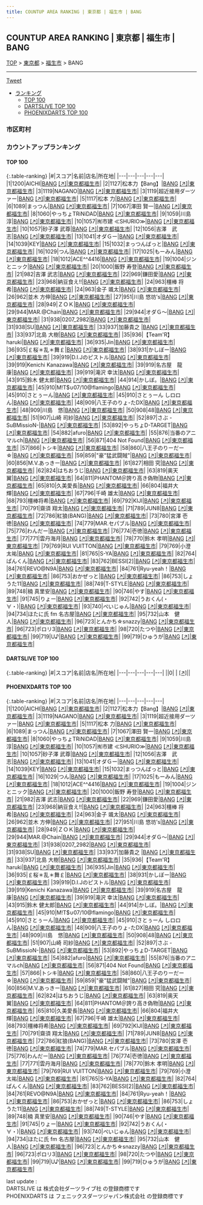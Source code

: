 ```yaml
---
title: COUNTUP AREA RANKING | 東京都 | 福生市 | BANG
---
```

## COUNTUP AREA RANKING | 東京都 | 福生市 | BANG

[TOP](/darts/rank/) > [東京都](/darts/rank/東京都/) > [福生市](/darts/rank/東京都/福生市/) > BANG

___

<a href="https://twitter.com/share?ref_src=twsrc%5Etfw" data-text="COUNTUP AREA RANKING | 東京都福生市BANG" class="twitter-share-button" data-hashtags="DARTSLIVE,PHOENIXDARTS,darts,ダーツ" data-show-count="false">Tweet</a>

* [ランキング](#カウントアップランキング)
    * [TOP 100](#top-100)
    * [DARTSLIVE TOP 100](#dartslive-top-100)
    * [PHOENIXDARTS TOP 100](#phoenixdarts-top-100)

### 市区町村

<ul>

</ul>

### カウントアップランキング

#### TOP 100



{:.table-ranking}
|#|スコア|名前|店名|所在地|
|---|---|---|---|---|
|1|1200|<span class="rank-name-pd">AICHI</span>|<a href="/darts/rank/shops/9714.html">BANG</a> <a href="https://vs.phoenixdarts.com/jp/shop/shopDetailInfo/s_9714?s_seq=9714">[↗]</a>|<a href="/darts/rank/東京都/福生市">東京都福生市</a>|
|2|1127|<span class="rank-name-pd">松本力【Bang】</span>|<a href="/darts/rank/shops/9714.html">BANG</a> <a href="https://vs.phoenixdarts.com/jp/shop/shopDetailInfo/s_9714?s_seq=9714">[↗]</a>|<a href="/darts/rank/東京都/福生市">東京都福生市</a>|
|3|1119|<span class="rank-name-pd">NAGANO</span>|<a href="/darts/rank/shops/9714.html">BANG</a> <a href="https://vs.phoenixdarts.com/jp/shop/shopDetailInfo/s_9714?s_seq=9714">[↗]</a>|<a href="/darts/rank/東京都/福生市">東京都福生市</a>|
|3|1119|<span class="rank-name-pd">超近接用ダーツァー</span>|<a href="/darts/rank/shops/9714.html">BANG</a> <a href="https://vs.phoenixdarts.com/jp/shop/shopDetailInfo/s_9714?s_seq=9714">[↗]</a>|<a href="/darts/rank/東京都/福生市">東京都福生市</a>|
|5|1117|<span class="rank-name-pd"><span class="pro-icon-pd"></span>松本 力</span>|<a href="/darts/rank/shops/9714.html">BANG</a> <a href="https://vs.phoenixdarts.com/jp/shop/shopDetailInfo/s_9714?s_seq=9714">[↗]</a>|<a href="/darts/rank/東京都/福生市">東京都福生市</a>|
|6|1089|<span class="rank-name-pd">まっつん</span>|<a href="/darts/rank/shops/9714.html">BANG</a> <a href="https://vs.phoenixdarts.com/jp/shop/shopDetailInfo/s_9714?s_seq=9714">[↗]</a>|<a href="/darts/rank/東京都/福生市">東京都福生市</a>|
|7|1067|<span class="rank-name-pd"><span class="pro-icon-pd"></span>澤田 賢一</span>|<a href="/darts/rank/shops/9714.html">BANG</a> <a href="https://vs.phoenixdarts.com/jp/shop/shopDetailInfo/s_9714?s_seq=9714">[↗]</a>|<a href="/darts/rank/東京都/福生市">東京都福生市</a>|
|8|1060|<span class="rank-name-pd">やっちょTRiNiDAD</span>|<a href="/darts/rank/shops/9714.html">BANG</a> <a href="https://vs.phoenixdarts.com/jp/shop/shopDetailInfo/s_9714?s_seq=9714">[↗]</a>|<a href="/darts/rank/東京都/福生市">東京都福生市</a>|
|9|1059|<span class="rank-name-pd"><span class="pro-icon-pd"></span>川島 淳</span>|<a href="/darts/rank/shops/9714.html">BANG</a> <a href="https://vs.phoenixdarts.com/jp/shop/shopDetailInfo/s_9714?s_seq=9714">[↗]</a>|<a href="/darts/rank/東京都/福生市">東京都福生市</a>|
|10|1057|<span class="rank-name-pd">㈲市建  ≪SHURIO≫</span>|<a href="/darts/rank/shops/9714.html">BANG</a> <a href="https://vs.phoenixdarts.com/jp/shop/shopDetailInfo/s_9714?s_seq=9714">[↗]</a>|<a href="/darts/rank/東京都/福生市">東京都福生市</a>|
|10|1057|<span class="rank-name-pd"><span class="pro-icon-pd"></span>砂子澤 武尊</span>|<a href="/darts/rank/shops/9714.html">BANG</a> <a href="https://vs.phoenixdarts.com/jp/shop/shopDetailInfo/s_9714?s_seq=9714">[↗]</a>|<a href="/darts/rank/東京都/福生市">東京都福生市</a>|
|12|1056|<span class="rank-name-pd">吉澤　武志</span>|<a href="/darts/rank/shops/9714.html">BANG</a> <a href="https://vs.phoenixdarts.com/jp/shop/shopDetailInfo/s_9714?s_seq=9714">[↗]</a>|<a href="/darts/rank/東京都/福生市">東京都福生市</a>|
|13|1041|<span class="rank-name-pd">オダＧー</span>|<a href="/darts/rank/shops/9714.html">BANG</a> <a href="https://vs.phoenixdarts.com/jp/shop/shopDetailInfo/s_9714?s_seq=9714">[↗]</a>|<a href="/darts/rank/東京都/福生市">東京都福生市</a>|
|14|1039|<span class="rank-name-pd">KEY</span>|<a href="/darts/rank/shops/9714.html">BANG</a> <a href="https://vs.phoenixdarts.com/jp/shop/shopDetailInfo/s_9714?s_seq=9714">[↗]</a>|<a href="/darts/rank/東京都/福生市">東京都福生市</a>|
|15|1032|<span class="rank-name-pd">まっつんばっと</span>|<a href="/darts/rank/shops/9714.html">BANG</a> <a href="https://vs.phoenixdarts.com/jp/shop/shopDetailInfo/s_9714?s_seq=9714">[↗]</a>|<a href="/darts/rank/東京都/福生市">東京都福生市</a>|
|16|1029|<span class="rank-name-pd">つん</span>|<a href="/darts/rank/shops/9714.html">BANG</a> <a href="https://vs.phoenixdarts.com/jp/shop/shopDetailInfo/s_9714?s_seq=9714">[↗]</a>|<a href="/darts/rank/東京都/福生市">東京都福生市</a>|
|17|1025|<span class="rank-name-pd">もーみん</span>|<a href="/darts/rank/shops/9714.html">BANG</a> <a href="https://vs.phoenixdarts.com/jp/shop/shopDetailInfo/s_9714?s_seq=9714">[↗]</a>|<a href="/darts/rank/東京都/福生市">東京都福生市</a>|
|18|1012|<span class="rank-name-pd">ACE^^4416</span>|<a href="/darts/rank/shops/9714.html">BANG</a> <a href="https://vs.phoenixdarts.com/jp/shop/shopDetailInfo/s_9714?s_seq=9714">[↗]</a>|<a href="/darts/rank/東京都/福生市">東京都福生市</a>|
|19|1004|<span class="rank-name-pd">ジンとニック</span>|<a href="/darts/rank/shops/9714.html">BANG</a> <a href="https://vs.phoenixdarts.com/jp/shop/shopDetailInfo/s_9714?s_seq=9714">[↗]</a>|<a href="/darts/rank/東京都/福生市">東京都福生市</a>|
|20|1000|<span class="rank-name-pd"><span class="pro-icon-pd"></span>飯野 寿登</span>|<a href="/darts/rank/shops/9714.html">BANG</a> <a href="https://vs.phoenixdarts.com/jp/shop/shopDetailInfo/s_9714?s_seq=9714">[↗]</a>|<a href="/darts/rank/東京都/福生市">東京都福生市</a>|
|21|982|<span class="rank-name-pd"><span class="pro-icon-pd"></span>吉澤 武志</span>|<a href="/darts/rank/shops/9714.html">BANG</a> <a href="https://vs.phoenixdarts.com/jp/shop/shopDetailInfo/s_9714?s_seq=9714">[↗]</a>|<a href="/darts/rank/東京都/福生市">東京都福生市</a>|
|22|969|<span class="rank-name-pd">鎌田愛</span>|<a href="/darts/rank/shops/9714.html">BANG</a> <a href="https://vs.phoenixdarts.com/jp/shop/shopDetailInfo/s_9714?s_seq=9714">[↗]</a>|<a href="/darts/rank/東京都/福生市">東京都福生市</a>|
|23|968|<span class="rank-name-pd">納豆食え!!</span>|<a href="/darts/rank/shops/9714.html">BANG</a> <a href="https://vs.phoenixdarts.com/jp/shop/shopDetailInfo/s_9714?s_seq=9714">[↗]</a>|<a href="/darts/rank/東京都/福生市">東京都福生市</a>|
|24|963|<span class="rank-name-pd">橿棒 将希</span>|<a href="/darts/rank/shops/9714.html">BANG</a> <a href="https://vs.phoenixdarts.com/jp/shop/shopDetailInfo/s_9714?s_seq=9714">[↗]</a>|<a href="/darts/rank/東京都/福生市">東京都福生市</a>|
|24|963|<span class="rank-name-pd"><span class="pro-icon-pd"></span>金子 颯太</span>|<a href="/darts/rank/shops/9714.html">BANG</a> <a href="https://vs.phoenixdarts.com/jp/shop/shopDetailInfo/s_9714?s_seq=9714">[↗]</a>|<a href="/darts/rank/東京都/福生市">東京都福生市</a>|
|26|962|<span class="rank-name-pd"><span class="pro-icon-pd"></span>並木 方伸</span>|<a href="/darts/rank/shops/9714.html">BANG</a> <a href="https://vs.phoenixdarts.com/jp/shop/shopDetailInfo/s_9714?s_seq=9714">[↗]</a>|<a href="/darts/rank/東京都/福生市">東京都福生市</a>|
|27|951|<span class="rank-name-pd">川島 悠坊’s</span>|<a href="/darts/rank/shops/9714.html">BANG</a> <a href="https://vs.phoenixdarts.com/jp/shop/shopDetailInfo/s_9714?s_seq=9714">[↗]</a>|<a href="/darts/rank/東京都/福生市">東京都福生市</a>|
|28|949|<span class="rank-name-pd">ＺＯＫ</span>|<a href="/darts/rank/shops/9714.html">BANG</a> <a href="https://vs.phoenixdarts.com/jp/shop/shopDetailInfo/s_9714?s_seq=9714">[↗]</a>|<a href="/darts/rank/東京都/福生市">東京都福生市</a>|
|29|944|<span class="rank-name-pd">MAR.@Chain</span>|<a href="/darts/rank/shops/9714.html">BANG</a> <a href="https://vs.phoenixdarts.com/jp/shop/shopDetailInfo/s_9714?s_seq=9714">[↗]</a>|<a href="/darts/rank/東京都/福生市">東京都福生市</a>|
|29|944|<span class="rank-name-pd">オダＧ〜</span>|<a href="/darts/rank/shops/9714.html">BANG</a> <a href="https://vs.phoenixdarts.com/jp/shop/shopDetailInfo/s_9714?s_seq=9714">[↗]</a>|<a href="/darts/rank/東京都/福生市">東京都福生市</a>|
|31|938|<span class="rank-name-pd">0207_2982</span>|<a href="/darts/rank/shops/9714.html">BANG</a> <a href="https://vs.phoenixdarts.com/jp/shop/shopDetailInfo/s_9714?s_seq=9714">[↗]</a>|<a href="/darts/rank/東京都/福生市">東京都福生市</a>|
|31|938|<span class="rank-name-pd">SU</span>|<a href="/darts/rank/shops/9714.html">BANG</a> <a href="https://vs.phoenixdarts.com/jp/shop/shopDetailInfo/s_9714?s_seq=9714">[↗]</a>|<a href="/darts/rank/東京都/福生市">東京都福生市</a>|
|33|937|<span class="rank-name-pd">加藤貴之 </span>|<a href="/darts/rank/shops/9714.html">BANG</a> <a href="https://vs.phoenixdarts.com/jp/shop/shopDetailInfo/s_9714?s_seq=9714">[↗]</a>|<a href="/darts/rank/東京都/福生市">東京都福生市</a>|
|33|937|<span class="rank-name-pd"><span class="pro-icon-pd"></span>北島 大樹</span>|<a href="/darts/rank/shops/9714.html">BANG</a> <a href="https://vs.phoenixdarts.com/jp/shop/shopDetailInfo/s_9714?s_seq=9714">[↗]</a>|<a href="/darts/rank/東京都/福生市">東京都福生市</a>|
|35|936|<span class="rank-name-pd">【Team&#x27;R】haruki</span>|<a href="/darts/rank/shops/9714.html">BANG</a> <a href="https://vs.phoenixdarts.com/jp/shop/shopDetailInfo/s_9714?s_seq=9714">[↗]</a>|<a href="/darts/rank/東京都/福生市">東京都福生市</a>|
|36|935|<span class="rank-name-pd">Jin</span>|<a href="/darts/rank/shops/9714.html">BANG</a> <a href="https://vs.phoenixdarts.com/jp/shop/shopDetailInfo/s_9714?s_seq=9714">[↗]</a>|<a href="/darts/rank/東京都/福生市">東京都福生市</a>|
|36|935|<span class="rank-name-pd">￡桜＊乱＊舞￡</span>|<a href="/darts/rank/shops/9714.html">BANG</a> <a href="https://vs.phoenixdarts.com/jp/shop/shopDetailInfo/s_9714?s_seq=9714">[↗]</a>|<a href="/darts/rank/東京都/福生市">東京都福生市</a>|
|38|931|<span class="rank-name-pd">かしぼー</span>|<a href="/darts/rank/shops/9714.html">BANG</a> <a href="https://vs.phoenixdarts.com/jp/shop/shopDetailInfo/s_9714?s_seq=9714">[↗]</a>|<a href="/darts/rank/東京都/福生市">東京都福生市</a>|
|39|919|<span class="rank-name-pd">D.I.Jのピストル</span>|<a href="/darts/rank/shops/9714.html">BANG</a> <a href="https://vs.phoenixdarts.com/jp/shop/shopDetailInfo/s_9714?s_seq=9714">[↗]</a>|<a href="/darts/rank/東京都/福生市">東京都福生市</a>|
|39|919|<span class="rank-name-pd">Kenichi Kanazawa</span>|<a href="/darts/rank/shops/9714.html">BANG</a> <a href="https://vs.phoenixdarts.com/jp/shop/shopDetailInfo/s_9714?s_seq=9714">[↗]</a>|<a href="/darts/rank/東京都/福生市">東京都福生市</a>|
|39|919|<span class="rank-name-pd">名古屋　龍康</span>|<a href="/darts/rank/shops/9714.html">BANG</a> <a href="https://vs.phoenixdarts.com/jp/shop/shopDetailInfo/s_9714?s_seq=9714">[↗]</a>|<a href="/darts/rank/東京都/福生市">東京都福生市</a>|
|39|919|<span class="rank-name-pd"><span class="pro-icon-pd"></span>滝沢 幸汰</span>|<a href="/darts/rank/shops/9714.html">BANG</a> <a href="https://vs.phoenixdarts.com/jp/shop/shopDetailInfo/s_9714?s_seq=9714">[↗]</a>|<a href="/darts/rank/東京都/福生市">東京都福生市</a>|
|43|915|<span class="rank-name-pd"><span class="pro-icon-pd"></span>鈴木 健太郎</span>|<a href="/darts/rank/shops/9714.html">BANG</a> <a href="https://vs.phoenixdarts.com/jp/shop/shopDetailInfo/s_9714?s_seq=9714">[↗]</a>|<a href="/darts/rank/東京都/福生市">東京都福生市</a>|
|44|914|<span class="rank-name-pd">かしぼ。</span>|<a href="/darts/rank/shops/9714.html">BANG</a> <a href="https://vs.phoenixdarts.com/jp/shop/shopDetailInfo/s_9714?s_seq=9714">[↗]</a>|<a href="/darts/rank/東京都/福生市">東京都福生市</a>|
|45|910|<span class="rank-name-pd">Μ!Τ$∪07/10@flamingo</span>|<a href="/darts/rank/shops/9714.html">BANG</a> <a href="https://vs.phoenixdarts.com/jp/shop/shopDetailInfo/s_9714?s_seq=9714">[↗]</a>|<a href="/darts/rank/東京都/福生市">東京都福生市</a>|
|45|910|<span class="rank-name-pd">さとぅーん</span>|<a href="/darts/rank/shops/9714.html">BANG</a> <a href="https://vs.phoenixdarts.com/jp/shop/shopDetailInfo/s_9714?s_seq=9714">[↗]</a>|<a href="/darts/rank/東京都/福生市">東京都福生市</a>|
|45|910|<span class="rank-name-pd">さとぅーん しロロん</span>|<a href="/darts/rank/shops/9714.html">BANG</a> <a href="https://vs.phoenixdarts.com/jp/shop/shopDetailInfo/s_9714?s_seq=9714">[↗]</a>|<a href="/darts/rank/東京都/福生市">東京都福生市</a>|
|48|909|<span class="rank-name-pd">八王子のりょ-たDX</span>|<a href="/darts/rank/shops/9714.html">BANG</a> <a href="https://vs.phoenixdarts.com/jp/shop/shopDetailInfo/s_9714?s_seq=9714">[↗]</a>|<a href="/darts/rank/東京都/福生市">東京都福生市</a>|
|48|909|<span class="rank-name-pd">川島　悠</span>|<a href="/darts/rank/shops/9714.html">BANG</a> <a href="https://vs.phoenixdarts.com/jp/shop/shopDetailInfo/s_9714?s_seq=9714">[↗]</a>|<a href="/darts/rank/東京都/福生市">東京都福生市</a>|
|50|908|<span class="rank-name-pd">48</span>|<a href="/darts/rank/shops/9714.html">BANG</a> <a href="https://vs.phoenixdarts.com/jp/shop/shopDetailInfo/s_9714?s_seq=9714">[↗]</a>|<a href="/darts/rank/東京都/福生市">東京都福生市</a>|
|51|907|<span class="rank-name-pd"><span class="pro-icon-pd"></span>山崎 司紗</span>|<a href="/darts/rank/shops/9714.html">BANG</a> <a href="https://vs.phoenixdarts.com/jp/shop/shopDetailInfo/s_9714?s_seq=9714">[↗]</a>|<a href="/darts/rank/東京都/福生市">東京都福生市</a>|
|52|897|<span class="rank-name-pd">さぶ -SuBMissioN-</span>|<a href="/darts/rank/shops/9714.html">BANG</a> <a href="https://vs.phoenixdarts.com/jp/shop/shopDetailInfo/s_9714?s_seq=9714">[↗]</a>|<a href="/darts/rank/東京都/福生市">東京都福生市</a>|
|53|892|<span class="rank-name-pd">やっちょD-TARGET</span>|<a href="/darts/rank/shops/9714.html">BANG</a> <a href="https://vs.phoenixdarts.com/jp/shop/shopDetailInfo/s_9714?s_seq=9714">[↗]</a>|<a href="/darts/rank/東京都/福生市">東京都福生市</a>|
|54|882|<span class="rank-name-pd">afuro</span>|<a href="/darts/rank/shops/9714.html">BANG</a> <a href="https://vs.phoenixdarts.com/jp/shop/shopDetailInfo/s_9714?s_seq=9714">[↗]</a>|<a href="/darts/rank/東京都/福生市">東京都福生市</a>|
|55|876|<span class="rank-name-pd">当番のアニマルch</span>|<a href="/darts/rank/shops/9714.html">BANG</a> <a href="https://vs.phoenixdarts.com/jp/shop/shopDetailInfo/s_9714?s_seq=9714">[↗]</a>|<a href="/darts/rank/東京都/福生市">東京都福生市</a>|
|56|871|<span class="rank-name-pd">404 Not  Found</span>|<a href="/darts/rank/shops/9714.html">BANG</a> <a href="https://vs.phoenixdarts.com/jp/shop/shopDetailInfo/s_9714?s_seq=9714">[↗]</a>|<a href="/darts/rank/東京都/福生市">東京都福生市</a>|
|57|866|<span class="rank-name-pd">トシキ</span>|<a href="/darts/rank/shops/9714.html">BANG</a> <a href="https://vs.phoenixdarts.com/jp/shop/shopDetailInfo/s_9714?s_seq=9714">[↗]</a>|<a href="/darts/rank/東京都/福生市">東京都福生市</a>|
|58|860|<span class="rank-name-pd">八王子のりーだー☆</span>|<a href="/darts/rank/shops/9714.html">BANG</a> <a href="https://vs.phoenixdarts.com/jp/shop/shopDetailInfo/s_9714?s_seq=9714">[↗]</a>|<a href="/darts/rank/東京都/福生市">東京都福生市</a>|
|59|859|<span class="rank-name-pd">&quot;豪&quot;猛武闘賊&quot;</span>|<a href="/darts/rank/shops/9714.html">BANG</a> <a href="https://vs.phoenixdarts.com/jp/shop/shopDetailInfo/s_9714?s_seq=9714">[↗]</a>|<a href="/darts/rank/東京都/福生市">東京都福生市</a>|
|60|856|<span class="rank-name-pd">M.V.あっきー</span>|<a href="/darts/rank/shops/9714.html">BANG</a> <a href="https://vs.phoenixdarts.com/jp/shop/shopDetailInfo/s_9714?s_seq=9714">[↗]</a>|<a href="/darts/rank/東京都/福生市">東京都福生市</a>|
|61|827|<span class="rank-name-pd"><span class="pro-icon-pd"></span>相田 究</span>|<a href="/darts/rank/shops/9714.html">BANG</a> <a href="https://vs.phoenixdarts.com/jp/shop/shopDetailInfo/s_9714?s_seq=9714">[↗]</a>|<a href="/darts/rank/東京都/福生市">東京都福生市</a>|
|62|824|<span class="rank-name-pd">はちおうじ</span>|<a href="/darts/rank/shops/9714.html">BANG</a> <a href="https://vs.phoenixdarts.com/jp/shop/shopDetailInfo/s_9714?s_seq=9714">[↗]</a>|<a href="/darts/rank/東京都/福生市">東京都福生市</a>|
|63|819|<span class="rank-name-pd"><span class="pro-icon-pd"></span>奥天 翼</span>|<a href="/darts/rank/shops/9714.html">BANG</a> <a href="https://vs.phoenixdarts.com/jp/shop/shopDetailInfo/s_9714?s_seq=9714">[↗]</a>|<a href="/darts/rank/東京都/福生市">東京都福生市</a>|
|64|811|<span class="rank-name-pd">PHANTOM＠誇り高き偽物</span>|<a href="/darts/rank/shops/9714.html">BANG</a> <a href="https://vs.phoenixdarts.com/jp/shop/shopDetailInfo/s_9714?s_seq=9714">[↗]</a>|<a href="/darts/rank/東京都/福生市">東京都福生市</a>|
|65|810|<span class="rank-name-pd">久美愛長</span>|<a href="/darts/rank/shops/9714.html">BANG</a> <a href="https://vs.phoenixdarts.com/jp/shop/shopDetailInfo/s_9714?s_seq=9714">[↗]</a>|<a href="/darts/rank/東京都/福生市">東京都福生市</a>|
|66|804|<span class="rank-name-pd">福井大輝</span>|<a href="/darts/rank/shops/9714.html">BANG</a> <a href="https://vs.phoenixdarts.com/jp/shop/shopDetailInfo/s_9714?s_seq=9714">[↗]</a>|<a href="/darts/rank/東京都/福生市">東京都福生市</a>|
|67|796|<span class="rank-name-pd"><span class="pro-icon-pd"></span>千崎 雄太</span>|<a href="/darts/rank/shops/9714.html">BANG</a> <a href="https://vs.phoenixdarts.com/jp/shop/shopDetailInfo/s_9714?s_seq=9714">[↗]</a>|<a href="/darts/rank/東京都/福生市">東京都福生市</a>|
|68|793|<span class="rank-name-pd">橿棒将希</span>|<a href="/darts/rank/shops/9714.html">BANG</a> <a href="https://vs.phoenixdarts.com/jp/shop/shopDetailInfo/s_9714?s_seq=9714">[↗]</a>|<a href="/darts/rank/東京都/福生市">東京都福生市</a>|
|69|792|<span class="rank-name-pd">KIJI</span>|<a href="/darts/rank/shops/9714.html">BANG</a> <a href="https://vs.phoenixdarts.com/jp/shop/shopDetailInfo/s_9714?s_seq=9714">[↗]</a>|<a href="/darts/rank/東京都/福生市">東京都福生市</a>|
|70|791|<span class="rank-name-pd"><span class="pro-icon-pd"></span>齋須 翔太</span>|<a href="/darts/rank/shops/9714.html">BANG</a> <a href="https://vs.phoenixdarts.com/jp/shop/shopDetailInfo/s_9714?s_seq=9714">[↗]</a>|<a href="/darts/rank/東京都/福生市">東京都福生市</a>|
|71|789|<span class="rank-name-pd">JUN8</span>|<a href="/darts/rank/shops/9714.html">BANG</a> <a href="https://vs.phoenixdarts.com/jp/shop/shopDetailInfo/s_9714?s_seq=9714">[↗]</a>|<a href="/darts/rank/東京都/福生市">東京都福生市</a>|
|72|786|<span class="rank-name-pd">紅狼(BANG)</span>|<a href="/darts/rank/shops/9714.html">BANG</a> <a href="https://vs.phoenixdarts.com/jp/shop/shopDetailInfo/s_9714?s_seq=9714">[↗]</a>|<a href="/darts/rank/東京都/福生市">東京都福生市</a>|
|73|780|<span class="rank-name-pd"><span class="pro-icon-pd"></span>宮澤 壱徳</span>|<a href="/darts/rank/shops/9714.html">BANG</a> <a href="https://vs.phoenixdarts.com/jp/shop/shopDetailInfo/s_9714?s_seq=9714">[↗]</a>|<a href="/darts/rank/東京都/福生市">東京都福生市</a>|
|74|779|<span class="rank-name-pd">MAR.セパブル</span>|<a href="/darts/rank/shops/9714.html">BANG</a> <a href="https://vs.phoenixdarts.com/jp/shop/shopDetailInfo/s_9714?s_seq=9714">[↗]</a>|<a href="/darts/rank/東京都/福生市">東京都福生市</a>|
|75|776|<span class="rank-name-pd">わんだー</span>|<a href="/darts/rank/shops/9714.html">BANG</a> <a href="https://vs.phoenixdarts.com/jp/shop/shopDetailInfo/s_9714?s_seq=9714">[↗]</a>|<a href="/darts/rank/東京都/福生市">東京都福生市</a>|
|76|774|<span class="rank-name-pd">壱徳</span>|<a href="/darts/rank/shops/9714.html">BANG</a> <a href="https://vs.phoenixdarts.com/jp/shop/shopDetailInfo/s_9714?s_seq=9714">[↗]</a>|<a href="/darts/rank/東京都/福生市">東京都福生市</a>|
|77|771|<span class="rank-name-pd">雲丹海月</span>|<a href="/darts/rank/shops/9714.html">BANG</a> <a href="https://vs.phoenixdarts.com/jp/shop/shopDetailInfo/s_9714?s_seq=9714">[↗]</a>|<a href="/darts/rank/東京都/福生市">東京都福生市</a>|
|78|770|<span class="rank-name-pd">鈴木 孝明</span>|<a href="/darts/rank/shops/9714.html">BANG</a> <a href="https://vs.phoenixdarts.com/jp/shop/shopDetailInfo/s_9714?s_seq=9714">[↗]</a>|<a href="/darts/rank/東京都/福生市">東京都福生市</a>|
|79|769|<span class="rank-name-pd">RUI VUITTON</span>|<a href="/darts/rank/shops/9714.html">BANG</a> <a href="https://vs.phoenixdarts.com/jp/shop/shopDetailInfo/s_9714?s_seq=9714">[↗]</a>|<a href="/darts/rank/東京都/福生市">東京都福生市</a>|
|79|769|<span class="rank-name-pd"><span class="pro-icon-pd"></span>小澄 太祐</span>|<a href="/darts/rank/shops/9714.html">BANG</a> <a href="https://vs.phoenixdarts.com/jp/shop/shopDetailInfo/s_9714?s_seq=9714">[↗]</a>|<a href="/darts/rank/東京都/福生市">東京都福生市</a>|
|81|765|<span class="rank-name-pd">S-YA</span>|<a href="/darts/rank/shops/9714.html">BANG</a> <a href="https://vs.phoenixdarts.com/jp/shop/shopDetailInfo/s_9714?s_seq=9714">[↗]</a>|<a href="/darts/rank/東京都/福生市">東京都福生市</a>|
|82|764|<span class="rank-name-pd">ぱんくん</span>|<a href="/darts/rank/shops/9714.html">BANG</a> <a href="https://vs.phoenixdarts.com/jp/shop/shopDetailInfo/s_9714?s_seq=9714">[↗]</a>|<a href="/darts/rank/東京都/福生市">東京都福生市</a>|
|83|762|<span class="rank-name-pd">BESSI[2]</span>|<a href="/darts/rank/shops/9714.html">BANG</a> <a href="https://vs.phoenixdarts.com/jp/shop/shopDetailInfo/s_9714?s_seq=9714">[↗]</a>|<a href="/darts/rank/東京都/福生市">東京都福生市</a>|
|84|761|<span class="rank-name-pd">REVO@N9A</span>|<a href="/darts/rank/shops/9714.html">BANG</a> <a href="https://vs.phoenixdarts.com/jp/shop/shopDetailInfo/s_9714?s_seq=9714">[↗]</a>|<a href="/darts/rank/東京都/福生市">東京都福生市</a>|
|84|761|<span class="rank-name-pd">Ryu-yeah！</span>|<a href="/darts/rank/shops/9714.html">BANG</a> <a href="https://vs.phoenixdarts.com/jp/shop/shopDetailInfo/s_9714?s_seq=9714">[↗]</a>|<a href="/darts/rank/東京都/福生市">東京都福生市</a>|
|86|753|<span class="rank-name-pd">おかぜっと</span>|<a href="/darts/rank/shops/9714.html">BANG</a> <a href="https://vs.phoenixdarts.com/jp/shop/shopDetailInfo/s_9714?s_seq=9714">[↗]</a>|<a href="/darts/rank/東京都/福生市">東京都福生市</a>|
|86|753|<span class="rank-name-pd">しょうた11</span>|<a href="/darts/rank/shops/9714.html">BANG</a> <a href="https://vs.phoenixdarts.com/jp/shop/shopDetailInfo/s_9714?s_seq=9714">[↗]</a>|<a href="/darts/rank/東京都/福生市">東京都福生市</a>|
|88|749|<span class="rank-name-pd">T-STYLE</span>|<a href="/darts/rank/shops/9714.html">BANG</a> <a href="https://vs.phoenixdarts.com/jp/shop/shopDetailInfo/s_9714?s_seq=9714">[↗]</a>|<a href="/darts/rank/東京都/福生市">東京都福生市</a>|
|89|748|<span class="rank-name-pd"><span class="pro-icon-pd"></span>楠 真里安</span>|<a href="/darts/rank/shops/9714.html">BANG</a> <a href="https://vs.phoenixdarts.com/jp/shop/shopDetailInfo/s_9714?s_seq=9714">[↗]</a>|<a href="/darts/rank/東京都/福生市">東京都福生市</a>|
|90|746|<span class="rank-name-pd">やす</span>|<a href="/darts/rank/shops/9714.html">BANG</a> <a href="https://vs.phoenixdarts.com/jp/shop/shopDetailInfo/s_9714?s_seq=9714">[↗]</a>|<a href="/darts/rank/東京都/福生市">東京都福生市</a>|
|91|745|<span class="rank-name-pd">りょー</span>|<a href="/darts/rank/shops/9714.html">BANG</a> <a href="https://vs.phoenixdarts.com/jp/shop/shopDetailInfo/s_9714?s_seq=9714">[↗]</a>|<a href="/darts/rank/東京都/福生市">東京都福生市</a>|
|92|742|<span class="rank-name-pd">うおくん(・∀・)</span>|<a href="/darts/rank/shops/9714.html">BANG</a> <a href="https://vs.phoenixdarts.com/jp/shop/shopDetailInfo/s_9714?s_seq=9714">[↗]</a>|<a href="/darts/rank/東京都/福生市">東京都福生市</a>|
|93|740|<span class="rank-name-pd">ぺいじゅん</span>|<a href="/darts/rank/shops/9714.html">BANG</a> <a href="https://vs.phoenixdarts.com/jp/shop/shopDetailInfo/s_9714?s_seq=9714">[↗]</a>|<a href="/darts/rank/東京都/福生市">東京都福生市</a>|
|94|734|<span class="rank-name-pd">ほたに氏 fm 名古屋</span>|<a href="/darts/rank/shops/9714.html">BANG</a> <a href="https://vs.phoenixdarts.com/jp/shop/shopDetailInfo/s_9714?s_seq=9714">[↗]</a>|<a href="/darts/rank/東京都/福生市">東京都福生市</a>|
|95|732|<span class="rank-name-pd">山本　健人</span>|<a href="/darts/rank/shops/9714.html">BANG</a> <a href="https://vs.phoenixdarts.com/jp/shop/shopDetailInfo/s_9714?s_seq=9714">[↗]</a>|<a href="/darts/rank/東京都/福生市">東京都福生市</a>|
|96|723|<span class="rank-name-pd">とんかち☆snazzy</span>|<a href="/darts/rank/shops/9714.html">BANG</a> <a href="https://vs.phoenixdarts.com/jp/shop/shopDetailInfo/s_9714?s_seq=9714">[↗]</a>|<a href="/darts/rank/東京都/福生市">東京都福生市</a>|
|96|723|<span class="rank-name-pd">ポロリ3</span>|<a href="/darts/rank/shops/9714.html">BANG</a> <a href="https://vs.phoenixdarts.com/jp/shop/shopDetailInfo/s_9714?s_seq=9714">[↗]</a>|<a href="/darts/rank/東京都/福生市">東京都福生市</a>|
|98|720|<span class="rank-name-pd">たつや</span>|<a href="/darts/rank/shops/9714.html">BANG</a> <a href="https://vs.phoenixdarts.com/jp/shop/shopDetailInfo/s_9714?s_seq=9714">[↗]</a>|<a href="/darts/rank/東京都/福生市">東京都福生市</a>|
|99|719|<span class="rank-name-pd">U♪</span>|<a href="/darts/rank/shops/9714.html">BANG</a> <a href="https://vs.phoenixdarts.com/jp/shop/shopDetailInfo/s_9714?s_seq=9714">[↗]</a>|<a href="/darts/rank/東京都/福生市">東京都福生市</a>|
|99|719|<span class="rank-name-pd">ひゅうが</span>|<a href="/darts/rank/shops/9714.html">BANG</a> <a href="https://vs.phoenixdarts.com/jp/shop/shopDetailInfo/s_9714?s_seq=9714">[↗]</a>|<a href="/darts/rank/東京都/福生市">東京都福生市</a>|


#### DARTSLIVE TOP 100



{:.table-ranking}
|#|スコア|名前|店名|所在地|
|---|---|---|---|---|
||0|<span class="rank-name-dl"> </span>|<a href="/darts/rank/shops/.html"></a> <a href="">[↗]</a>|<a href="/darts/rank//"></a>|


#### PHOENIXDARTS TOP 100



{:.table-ranking}
|#|スコア|名前|店名|所在地|
|---|---|---|---|---|
|1|1200|<span class="rank-name-pd">AICHI</span>|<a href="/darts/rank/shops/9714.html">BANG</a> <a href="https://vs.phoenixdarts.com/jp/shop/shopDetailInfo/s_9714?s_seq=9714">[↗]</a>|<a href="/darts/rank/東京都/福生市">東京都福生市</a>|
|2|1127|<span class="rank-name-pd">松本力【Bang】</span>|<a href="/darts/rank/shops/9714.html">BANG</a> <a href="https://vs.phoenixdarts.com/jp/shop/shopDetailInfo/s_9714?s_seq=9714">[↗]</a>|<a href="/darts/rank/東京都/福生市">東京都福生市</a>|
|3|1119|<span class="rank-name-pd">NAGANO</span>|<a href="/darts/rank/shops/9714.html">BANG</a> <a href="https://vs.phoenixdarts.com/jp/shop/shopDetailInfo/s_9714?s_seq=9714">[↗]</a>|<a href="/darts/rank/東京都/福生市">東京都福生市</a>|
|3|1119|<span class="rank-name-pd">超近接用ダーツァー</span>|<a href="/darts/rank/shops/9714.html">BANG</a> <a href="https://vs.phoenixdarts.com/jp/shop/shopDetailInfo/s_9714?s_seq=9714">[↗]</a>|<a href="/darts/rank/東京都/福生市">東京都福生市</a>|
|5|1117|<span class="rank-name-pd"><span class="pro-icon-pd"></span>松本 力</span>|<a href="/darts/rank/shops/9714.html">BANG</a> <a href="https://vs.phoenixdarts.com/jp/shop/shopDetailInfo/s_9714?s_seq=9714">[↗]</a>|<a href="/darts/rank/東京都/福生市">東京都福生市</a>|
|6|1089|<span class="rank-name-pd">まっつん</span>|<a href="/darts/rank/shops/9714.html">BANG</a> <a href="https://vs.phoenixdarts.com/jp/shop/shopDetailInfo/s_9714?s_seq=9714">[↗]</a>|<a href="/darts/rank/東京都/福生市">東京都福生市</a>|
|7|1067|<span class="rank-name-pd"><span class="pro-icon-pd"></span>澤田 賢一</span>|<a href="/darts/rank/shops/9714.html">BANG</a> <a href="https://vs.phoenixdarts.com/jp/shop/shopDetailInfo/s_9714?s_seq=9714">[↗]</a>|<a href="/darts/rank/東京都/福生市">東京都福生市</a>|
|8|1060|<span class="rank-name-pd">やっちょTRiNiDAD</span>|<a href="/darts/rank/shops/9714.html">BANG</a> <a href="https://vs.phoenixdarts.com/jp/shop/shopDetailInfo/s_9714?s_seq=9714">[↗]</a>|<a href="/darts/rank/東京都/福生市">東京都福生市</a>|
|9|1059|<span class="rank-name-pd"><span class="pro-icon-pd"></span>川島 淳</span>|<a href="/darts/rank/shops/9714.html">BANG</a> <a href="https://vs.phoenixdarts.com/jp/shop/shopDetailInfo/s_9714?s_seq=9714">[↗]</a>|<a href="/darts/rank/東京都/福生市">東京都福生市</a>|
|10|1057|<span class="rank-name-pd">㈲市建  ≪SHURIO≫</span>|<a href="/darts/rank/shops/9714.html">BANG</a> <a href="https://vs.phoenixdarts.com/jp/shop/shopDetailInfo/s_9714?s_seq=9714">[↗]</a>|<a href="/darts/rank/東京都/福生市">東京都福生市</a>|
|10|1057|<span class="rank-name-pd"><span class="pro-icon-pd"></span>砂子澤 武尊</span>|<a href="/darts/rank/shops/9714.html">BANG</a> <a href="https://vs.phoenixdarts.com/jp/shop/shopDetailInfo/s_9714?s_seq=9714">[↗]</a>|<a href="/darts/rank/東京都/福生市">東京都福生市</a>|
|12|1056|<span class="rank-name-pd">吉澤　武志</span>|<a href="/darts/rank/shops/9714.html">BANG</a> <a href="https://vs.phoenixdarts.com/jp/shop/shopDetailInfo/s_9714?s_seq=9714">[↗]</a>|<a href="/darts/rank/東京都/福生市">東京都福生市</a>|
|13|1041|<span class="rank-name-pd">オダＧー</span>|<a href="/darts/rank/shops/9714.html">BANG</a> <a href="https://vs.phoenixdarts.com/jp/shop/shopDetailInfo/s_9714?s_seq=9714">[↗]</a>|<a href="/darts/rank/東京都/福生市">東京都福生市</a>|
|14|1039|<span class="rank-name-pd">KEY</span>|<a href="/darts/rank/shops/9714.html">BANG</a> <a href="https://vs.phoenixdarts.com/jp/shop/shopDetailInfo/s_9714?s_seq=9714">[↗]</a>|<a href="/darts/rank/東京都/福生市">東京都福生市</a>|
|15|1032|<span class="rank-name-pd">まっつんばっと</span>|<a href="/darts/rank/shops/9714.html">BANG</a> <a href="https://vs.phoenixdarts.com/jp/shop/shopDetailInfo/s_9714?s_seq=9714">[↗]</a>|<a href="/darts/rank/東京都/福生市">東京都福生市</a>|
|16|1029|<span class="rank-name-pd">つん</span>|<a href="/darts/rank/shops/9714.html">BANG</a> <a href="https://vs.phoenixdarts.com/jp/shop/shopDetailInfo/s_9714?s_seq=9714">[↗]</a>|<a href="/darts/rank/東京都/福生市">東京都福生市</a>|
|17|1025|<span class="rank-name-pd">もーみん</span>|<a href="/darts/rank/shops/9714.html">BANG</a> <a href="https://vs.phoenixdarts.com/jp/shop/shopDetailInfo/s_9714?s_seq=9714">[↗]</a>|<a href="/darts/rank/東京都/福生市">東京都福生市</a>|
|18|1012|<span class="rank-name-pd">ACE^^4416</span>|<a href="/darts/rank/shops/9714.html">BANG</a> <a href="https://vs.phoenixdarts.com/jp/shop/shopDetailInfo/s_9714?s_seq=9714">[↗]</a>|<a href="/darts/rank/東京都/福生市">東京都福生市</a>|
|19|1004|<span class="rank-name-pd">ジンとニック</span>|<a href="/darts/rank/shops/9714.html">BANG</a> <a href="https://vs.phoenixdarts.com/jp/shop/shopDetailInfo/s_9714?s_seq=9714">[↗]</a>|<a href="/darts/rank/東京都/福生市">東京都福生市</a>|
|20|1000|<span class="rank-name-pd"><span class="pro-icon-pd"></span>飯野 寿登</span>|<a href="/darts/rank/shops/9714.html">BANG</a> <a href="https://vs.phoenixdarts.com/jp/shop/shopDetailInfo/s_9714?s_seq=9714">[↗]</a>|<a href="/darts/rank/東京都/福生市">東京都福生市</a>|
|21|982|<span class="rank-name-pd"><span class="pro-icon-pd"></span>吉澤 武志</span>|<a href="/darts/rank/shops/9714.html">BANG</a> <a href="https://vs.phoenixdarts.com/jp/shop/shopDetailInfo/s_9714?s_seq=9714">[↗]</a>|<a href="/darts/rank/東京都/福生市">東京都福生市</a>|
|22|969|<span class="rank-name-pd">鎌田愛</span>|<a href="/darts/rank/shops/9714.html">BANG</a> <a href="https://vs.phoenixdarts.com/jp/shop/shopDetailInfo/s_9714?s_seq=9714">[↗]</a>|<a href="/darts/rank/東京都/福生市">東京都福生市</a>|
|23|968|<span class="rank-name-pd">納豆食え!!</span>|<a href="/darts/rank/shops/9714.html">BANG</a> <a href="https://vs.phoenixdarts.com/jp/shop/shopDetailInfo/s_9714?s_seq=9714">[↗]</a>|<a href="/darts/rank/東京都/福生市">東京都福生市</a>|
|24|963|<span class="rank-name-pd">橿棒 将希</span>|<a href="/darts/rank/shops/9714.html">BANG</a> <a href="https://vs.phoenixdarts.com/jp/shop/shopDetailInfo/s_9714?s_seq=9714">[↗]</a>|<a href="/darts/rank/東京都/福生市">東京都福生市</a>|
|24|963|<span class="rank-name-pd"><span class="pro-icon-pd"></span>金子 颯太</span>|<a href="/darts/rank/shops/9714.html">BANG</a> <a href="https://vs.phoenixdarts.com/jp/shop/shopDetailInfo/s_9714?s_seq=9714">[↗]</a>|<a href="/darts/rank/東京都/福生市">東京都福生市</a>|
|26|962|<span class="rank-name-pd"><span class="pro-icon-pd"></span>並木 方伸</span>|<a href="/darts/rank/shops/9714.html">BANG</a> <a href="https://vs.phoenixdarts.com/jp/shop/shopDetailInfo/s_9714?s_seq=9714">[↗]</a>|<a href="/darts/rank/東京都/福生市">東京都福生市</a>|
|27|951|<span class="rank-name-pd">川島 悠坊’s</span>|<a href="/darts/rank/shops/9714.html">BANG</a> <a href="https://vs.phoenixdarts.com/jp/shop/shopDetailInfo/s_9714?s_seq=9714">[↗]</a>|<a href="/darts/rank/東京都/福生市">東京都福生市</a>|
|28|949|<span class="rank-name-pd">ＺＯＫ</span>|<a href="/darts/rank/shops/9714.html">BANG</a> <a href="https://vs.phoenixdarts.com/jp/shop/shopDetailInfo/s_9714?s_seq=9714">[↗]</a>|<a href="/darts/rank/東京都/福生市">東京都福生市</a>|
|29|944|<span class="rank-name-pd">MAR.@Chain</span>|<a href="/darts/rank/shops/9714.html">BANG</a> <a href="https://vs.phoenixdarts.com/jp/shop/shopDetailInfo/s_9714?s_seq=9714">[↗]</a>|<a href="/darts/rank/東京都/福生市">東京都福生市</a>|
|29|944|<span class="rank-name-pd">オダＧ〜</span>|<a href="/darts/rank/shops/9714.html">BANG</a> <a href="https://vs.phoenixdarts.com/jp/shop/shopDetailInfo/s_9714?s_seq=9714">[↗]</a>|<a href="/darts/rank/東京都/福生市">東京都福生市</a>|
|31|938|<span class="rank-name-pd">0207_2982</span>|<a href="/darts/rank/shops/9714.html">BANG</a> <a href="https://vs.phoenixdarts.com/jp/shop/shopDetailInfo/s_9714?s_seq=9714">[↗]</a>|<a href="/darts/rank/東京都/福生市">東京都福生市</a>|
|31|938|<span class="rank-name-pd">SU</span>|<a href="/darts/rank/shops/9714.html">BANG</a> <a href="https://vs.phoenixdarts.com/jp/shop/shopDetailInfo/s_9714?s_seq=9714">[↗]</a>|<a href="/darts/rank/東京都/福生市">東京都福生市</a>|
|33|937|<span class="rank-name-pd">加藤貴之 </span>|<a href="/darts/rank/shops/9714.html">BANG</a> <a href="https://vs.phoenixdarts.com/jp/shop/shopDetailInfo/s_9714?s_seq=9714">[↗]</a>|<a href="/darts/rank/東京都/福生市">東京都福生市</a>|
|33|937|<span class="rank-name-pd"><span class="pro-icon-pd"></span>北島 大樹</span>|<a href="/darts/rank/shops/9714.html">BANG</a> <a href="https://vs.phoenixdarts.com/jp/shop/shopDetailInfo/s_9714?s_seq=9714">[↗]</a>|<a href="/darts/rank/東京都/福生市">東京都福生市</a>|
|35|936|<span class="rank-name-pd">【Team&#x27;R】haruki</span>|<a href="/darts/rank/shops/9714.html">BANG</a> <a href="https://vs.phoenixdarts.com/jp/shop/shopDetailInfo/s_9714?s_seq=9714">[↗]</a>|<a href="/darts/rank/東京都/福生市">東京都福生市</a>|
|36|935|<span class="rank-name-pd">Jin</span>|<a href="/darts/rank/shops/9714.html">BANG</a> <a href="https://vs.phoenixdarts.com/jp/shop/shopDetailInfo/s_9714?s_seq=9714">[↗]</a>|<a href="/darts/rank/東京都/福生市">東京都福生市</a>|
|36|935|<span class="rank-name-pd">￡桜＊乱＊舞￡</span>|<a href="/darts/rank/shops/9714.html">BANG</a> <a href="https://vs.phoenixdarts.com/jp/shop/shopDetailInfo/s_9714?s_seq=9714">[↗]</a>|<a href="/darts/rank/東京都/福生市">東京都福生市</a>|
|38|931|<span class="rank-name-pd">かしぼー</span>|<a href="/darts/rank/shops/9714.html">BANG</a> <a href="https://vs.phoenixdarts.com/jp/shop/shopDetailInfo/s_9714?s_seq=9714">[↗]</a>|<a href="/darts/rank/東京都/福生市">東京都福生市</a>|
|39|919|<span class="rank-name-pd">D.I.Jのピストル</span>|<a href="/darts/rank/shops/9714.html">BANG</a> <a href="https://vs.phoenixdarts.com/jp/shop/shopDetailInfo/s_9714?s_seq=9714">[↗]</a>|<a href="/darts/rank/東京都/福生市">東京都福生市</a>|
|39|919|<span class="rank-name-pd">Kenichi Kanazawa</span>|<a href="/darts/rank/shops/9714.html">BANG</a> <a href="https://vs.phoenixdarts.com/jp/shop/shopDetailInfo/s_9714?s_seq=9714">[↗]</a>|<a href="/darts/rank/東京都/福生市">東京都福生市</a>|
|39|919|<span class="rank-name-pd">名古屋　龍康</span>|<a href="/darts/rank/shops/9714.html">BANG</a> <a href="https://vs.phoenixdarts.com/jp/shop/shopDetailInfo/s_9714?s_seq=9714">[↗]</a>|<a href="/darts/rank/東京都/福生市">東京都福生市</a>|
|39|919|<span class="rank-name-pd"><span class="pro-icon-pd"></span>滝沢 幸汰</span>|<a href="/darts/rank/shops/9714.html">BANG</a> <a href="https://vs.phoenixdarts.com/jp/shop/shopDetailInfo/s_9714?s_seq=9714">[↗]</a>|<a href="/darts/rank/東京都/福生市">東京都福生市</a>|
|43|915|<span class="rank-name-pd"><span class="pro-icon-pd"></span>鈴木 健太郎</span>|<a href="/darts/rank/shops/9714.html">BANG</a> <a href="https://vs.phoenixdarts.com/jp/shop/shopDetailInfo/s_9714?s_seq=9714">[↗]</a>|<a href="/darts/rank/東京都/福生市">東京都福生市</a>|
|44|914|<span class="rank-name-pd">かしぼ。</span>|<a href="/darts/rank/shops/9714.html">BANG</a> <a href="https://vs.phoenixdarts.com/jp/shop/shopDetailInfo/s_9714?s_seq=9714">[↗]</a>|<a href="/darts/rank/東京都/福生市">東京都福生市</a>|
|45|910|<span class="rank-name-pd">Μ!Τ$∪07/10@flamingo</span>|<a href="/darts/rank/shops/9714.html">BANG</a> <a href="https://vs.phoenixdarts.com/jp/shop/shopDetailInfo/s_9714?s_seq=9714">[↗]</a>|<a href="/darts/rank/東京都/福生市">東京都福生市</a>|
|45|910|<span class="rank-name-pd">さとぅーん</span>|<a href="/darts/rank/shops/9714.html">BANG</a> <a href="https://vs.phoenixdarts.com/jp/shop/shopDetailInfo/s_9714?s_seq=9714">[↗]</a>|<a href="/darts/rank/東京都/福生市">東京都福生市</a>|
|45|910|<span class="rank-name-pd">さとぅーん しロロん</span>|<a href="/darts/rank/shops/9714.html">BANG</a> <a href="https://vs.phoenixdarts.com/jp/shop/shopDetailInfo/s_9714?s_seq=9714">[↗]</a>|<a href="/darts/rank/東京都/福生市">東京都福生市</a>|
|48|909|<span class="rank-name-pd">八王子のりょ-たDX</span>|<a href="/darts/rank/shops/9714.html">BANG</a> <a href="https://vs.phoenixdarts.com/jp/shop/shopDetailInfo/s_9714?s_seq=9714">[↗]</a>|<a href="/darts/rank/東京都/福生市">東京都福生市</a>|
|48|909|<span class="rank-name-pd">川島　悠</span>|<a href="/darts/rank/shops/9714.html">BANG</a> <a href="https://vs.phoenixdarts.com/jp/shop/shopDetailInfo/s_9714?s_seq=9714">[↗]</a>|<a href="/darts/rank/東京都/福生市">東京都福生市</a>|
|50|908|<span class="rank-name-pd">48</span>|<a href="/darts/rank/shops/9714.html">BANG</a> <a href="https://vs.phoenixdarts.com/jp/shop/shopDetailInfo/s_9714?s_seq=9714">[↗]</a>|<a href="/darts/rank/東京都/福生市">東京都福生市</a>|
|51|907|<span class="rank-name-pd"><span class="pro-icon-pd"></span>山崎 司紗</span>|<a href="/darts/rank/shops/9714.html">BANG</a> <a href="https://vs.phoenixdarts.com/jp/shop/shopDetailInfo/s_9714?s_seq=9714">[↗]</a>|<a href="/darts/rank/東京都/福生市">東京都福生市</a>|
|52|897|<span class="rank-name-pd">さぶ -SuBMissioN-</span>|<a href="/darts/rank/shops/9714.html">BANG</a> <a href="https://vs.phoenixdarts.com/jp/shop/shopDetailInfo/s_9714?s_seq=9714">[↗]</a>|<a href="/darts/rank/東京都/福生市">東京都福生市</a>|
|53|892|<span class="rank-name-pd">やっちょD-TARGET</span>|<a href="/darts/rank/shops/9714.html">BANG</a> <a href="https://vs.phoenixdarts.com/jp/shop/shopDetailInfo/s_9714?s_seq=9714">[↗]</a>|<a href="/darts/rank/東京都/福生市">東京都福生市</a>|
|54|882|<span class="rank-name-pd">afuro</span>|<a href="/darts/rank/shops/9714.html">BANG</a> <a href="https://vs.phoenixdarts.com/jp/shop/shopDetailInfo/s_9714?s_seq=9714">[↗]</a>|<a href="/darts/rank/東京都/福生市">東京都福生市</a>|
|55|876|<span class="rank-name-pd">当番のアニマルch</span>|<a href="/darts/rank/shops/9714.html">BANG</a> <a href="https://vs.phoenixdarts.com/jp/shop/shopDetailInfo/s_9714?s_seq=9714">[↗]</a>|<a href="/darts/rank/東京都/福生市">東京都福生市</a>|
|56|871|<span class="rank-name-pd">404 Not  Found</span>|<a href="/darts/rank/shops/9714.html">BANG</a> <a href="https://vs.phoenixdarts.com/jp/shop/shopDetailInfo/s_9714?s_seq=9714">[↗]</a>|<a href="/darts/rank/東京都/福生市">東京都福生市</a>|
|57|866|<span class="rank-name-pd">トシキ</span>|<a href="/darts/rank/shops/9714.html">BANG</a> <a href="https://vs.phoenixdarts.com/jp/shop/shopDetailInfo/s_9714?s_seq=9714">[↗]</a>|<a href="/darts/rank/東京都/福生市">東京都福生市</a>|
|58|860|<span class="rank-name-pd">八王子のりーだー☆</span>|<a href="/darts/rank/shops/9714.html">BANG</a> <a href="https://vs.phoenixdarts.com/jp/shop/shopDetailInfo/s_9714?s_seq=9714">[↗]</a>|<a href="/darts/rank/東京都/福生市">東京都福生市</a>|
|59|859|<span class="rank-name-pd">&quot;豪&quot;猛武闘賊&quot;</span>|<a href="/darts/rank/shops/9714.html">BANG</a> <a href="https://vs.phoenixdarts.com/jp/shop/shopDetailInfo/s_9714?s_seq=9714">[↗]</a>|<a href="/darts/rank/東京都/福生市">東京都福生市</a>|
|60|856|<span class="rank-name-pd">M.V.あっきー</span>|<a href="/darts/rank/shops/9714.html">BANG</a> <a href="https://vs.phoenixdarts.com/jp/shop/shopDetailInfo/s_9714?s_seq=9714">[↗]</a>|<a href="/darts/rank/東京都/福生市">東京都福生市</a>|
|61|827|<span class="rank-name-pd"><span class="pro-icon-pd"></span>相田 究</span>|<a href="/darts/rank/shops/9714.html">BANG</a> <a href="https://vs.phoenixdarts.com/jp/shop/shopDetailInfo/s_9714?s_seq=9714">[↗]</a>|<a href="/darts/rank/東京都/福生市">東京都福生市</a>|
|62|824|<span class="rank-name-pd">はちおうじ</span>|<a href="/darts/rank/shops/9714.html">BANG</a> <a href="https://vs.phoenixdarts.com/jp/shop/shopDetailInfo/s_9714?s_seq=9714">[↗]</a>|<a href="/darts/rank/東京都/福生市">東京都福生市</a>|
|63|819|<span class="rank-name-pd"><span class="pro-icon-pd"></span>奥天 翼</span>|<a href="/darts/rank/shops/9714.html">BANG</a> <a href="https://vs.phoenixdarts.com/jp/shop/shopDetailInfo/s_9714?s_seq=9714">[↗]</a>|<a href="/darts/rank/東京都/福生市">東京都福生市</a>|
|64|811|<span class="rank-name-pd">PHANTOM＠誇り高き偽物</span>|<a href="/darts/rank/shops/9714.html">BANG</a> <a href="https://vs.phoenixdarts.com/jp/shop/shopDetailInfo/s_9714?s_seq=9714">[↗]</a>|<a href="/darts/rank/東京都/福生市">東京都福生市</a>|
|65|810|<span class="rank-name-pd">久美愛長</span>|<a href="/darts/rank/shops/9714.html">BANG</a> <a href="https://vs.phoenixdarts.com/jp/shop/shopDetailInfo/s_9714?s_seq=9714">[↗]</a>|<a href="/darts/rank/東京都/福生市">東京都福生市</a>|
|66|804|<span class="rank-name-pd">福井大輝</span>|<a href="/darts/rank/shops/9714.html">BANG</a> <a href="https://vs.phoenixdarts.com/jp/shop/shopDetailInfo/s_9714?s_seq=9714">[↗]</a>|<a href="/darts/rank/東京都/福生市">東京都福生市</a>|
|67|796|<span class="rank-name-pd"><span class="pro-icon-pd"></span>千崎 雄太</span>|<a href="/darts/rank/shops/9714.html">BANG</a> <a href="https://vs.phoenixdarts.com/jp/shop/shopDetailInfo/s_9714?s_seq=9714">[↗]</a>|<a href="/darts/rank/東京都/福生市">東京都福生市</a>|
|68|793|<span class="rank-name-pd">橿棒将希</span>|<a href="/darts/rank/shops/9714.html">BANG</a> <a href="https://vs.phoenixdarts.com/jp/shop/shopDetailInfo/s_9714?s_seq=9714">[↗]</a>|<a href="/darts/rank/東京都/福生市">東京都福生市</a>|
|69|792|<span class="rank-name-pd">KIJI</span>|<a href="/darts/rank/shops/9714.html">BANG</a> <a href="https://vs.phoenixdarts.com/jp/shop/shopDetailInfo/s_9714?s_seq=9714">[↗]</a>|<a href="/darts/rank/東京都/福生市">東京都福生市</a>|
|70|791|<span class="rank-name-pd"><span class="pro-icon-pd"></span>齋須 翔太</span>|<a href="/darts/rank/shops/9714.html">BANG</a> <a href="https://vs.phoenixdarts.com/jp/shop/shopDetailInfo/s_9714?s_seq=9714">[↗]</a>|<a href="/darts/rank/東京都/福生市">東京都福生市</a>|
|71|789|<span class="rank-name-pd">JUN8</span>|<a href="/darts/rank/shops/9714.html">BANG</a> <a href="https://vs.phoenixdarts.com/jp/shop/shopDetailInfo/s_9714?s_seq=9714">[↗]</a>|<a href="/darts/rank/東京都/福生市">東京都福生市</a>|
|72|786|<span class="rank-name-pd">紅狼(BANG)</span>|<a href="/darts/rank/shops/9714.html">BANG</a> <a href="https://vs.phoenixdarts.com/jp/shop/shopDetailInfo/s_9714?s_seq=9714">[↗]</a>|<a href="/darts/rank/東京都/福生市">東京都福生市</a>|
|73|780|<span class="rank-name-pd"><span class="pro-icon-pd"></span>宮澤 壱徳</span>|<a href="/darts/rank/shops/9714.html">BANG</a> <a href="https://vs.phoenixdarts.com/jp/shop/shopDetailInfo/s_9714?s_seq=9714">[↗]</a>|<a href="/darts/rank/東京都/福生市">東京都福生市</a>|
|74|779|<span class="rank-name-pd">MAR.セパブル</span>|<a href="/darts/rank/shops/9714.html">BANG</a> <a href="https://vs.phoenixdarts.com/jp/shop/shopDetailInfo/s_9714?s_seq=9714">[↗]</a>|<a href="/darts/rank/東京都/福生市">東京都福生市</a>|
|75|776|<span class="rank-name-pd">わんだー</span>|<a href="/darts/rank/shops/9714.html">BANG</a> <a href="https://vs.phoenixdarts.com/jp/shop/shopDetailInfo/s_9714?s_seq=9714">[↗]</a>|<a href="/darts/rank/東京都/福生市">東京都福生市</a>|
|76|774|<span class="rank-name-pd">壱徳</span>|<a href="/darts/rank/shops/9714.html">BANG</a> <a href="https://vs.phoenixdarts.com/jp/shop/shopDetailInfo/s_9714?s_seq=9714">[↗]</a>|<a href="/darts/rank/東京都/福生市">東京都福生市</a>|
|77|771|<span class="rank-name-pd">雲丹海月</span>|<a href="/darts/rank/shops/9714.html">BANG</a> <a href="https://vs.phoenixdarts.com/jp/shop/shopDetailInfo/s_9714?s_seq=9714">[↗]</a>|<a href="/darts/rank/東京都/福生市">東京都福生市</a>|
|78|770|<span class="rank-name-pd">鈴木 孝明</span>|<a href="/darts/rank/shops/9714.html">BANG</a> <a href="https://vs.phoenixdarts.com/jp/shop/shopDetailInfo/s_9714?s_seq=9714">[↗]</a>|<a href="/darts/rank/東京都/福生市">東京都福生市</a>|
|79|769|<span class="rank-name-pd">RUI VUITTON</span>|<a href="/darts/rank/shops/9714.html">BANG</a> <a href="https://vs.phoenixdarts.com/jp/shop/shopDetailInfo/s_9714?s_seq=9714">[↗]</a>|<a href="/darts/rank/東京都/福生市">東京都福生市</a>|
|79|769|<span class="rank-name-pd"><span class="pro-icon-pd"></span>小澄 太祐</span>|<a href="/darts/rank/shops/9714.html">BANG</a> <a href="https://vs.phoenixdarts.com/jp/shop/shopDetailInfo/s_9714?s_seq=9714">[↗]</a>|<a href="/darts/rank/東京都/福生市">東京都福生市</a>|
|81|765|<span class="rank-name-pd">S-YA</span>|<a href="/darts/rank/shops/9714.html">BANG</a> <a href="https://vs.phoenixdarts.com/jp/shop/shopDetailInfo/s_9714?s_seq=9714">[↗]</a>|<a href="/darts/rank/東京都/福生市">東京都福生市</a>|
|82|764|<span class="rank-name-pd">ぱんくん</span>|<a href="/darts/rank/shops/9714.html">BANG</a> <a href="https://vs.phoenixdarts.com/jp/shop/shopDetailInfo/s_9714?s_seq=9714">[↗]</a>|<a href="/darts/rank/東京都/福生市">東京都福生市</a>|
|83|762|<span class="rank-name-pd">BESSI[2]</span>|<a href="/darts/rank/shops/9714.html">BANG</a> <a href="https://vs.phoenixdarts.com/jp/shop/shopDetailInfo/s_9714?s_seq=9714">[↗]</a>|<a href="/darts/rank/東京都/福生市">東京都福生市</a>|
|84|761|<span class="rank-name-pd">REVO@N9A</span>|<a href="/darts/rank/shops/9714.html">BANG</a> <a href="https://vs.phoenixdarts.com/jp/shop/shopDetailInfo/s_9714?s_seq=9714">[↗]</a>|<a href="/darts/rank/東京都/福生市">東京都福生市</a>|
|84|761|<span class="rank-name-pd">Ryu-yeah！</span>|<a href="/darts/rank/shops/9714.html">BANG</a> <a href="https://vs.phoenixdarts.com/jp/shop/shopDetailInfo/s_9714?s_seq=9714">[↗]</a>|<a href="/darts/rank/東京都/福生市">東京都福生市</a>|
|86|753|<span class="rank-name-pd">おかぜっと</span>|<a href="/darts/rank/shops/9714.html">BANG</a> <a href="https://vs.phoenixdarts.com/jp/shop/shopDetailInfo/s_9714?s_seq=9714">[↗]</a>|<a href="/darts/rank/東京都/福生市">東京都福生市</a>|
|86|753|<span class="rank-name-pd">しょうた11</span>|<a href="/darts/rank/shops/9714.html">BANG</a> <a href="https://vs.phoenixdarts.com/jp/shop/shopDetailInfo/s_9714?s_seq=9714">[↗]</a>|<a href="/darts/rank/東京都/福生市">東京都福生市</a>|
|88|749|<span class="rank-name-pd">T-STYLE</span>|<a href="/darts/rank/shops/9714.html">BANG</a> <a href="https://vs.phoenixdarts.com/jp/shop/shopDetailInfo/s_9714?s_seq=9714">[↗]</a>|<a href="/darts/rank/東京都/福生市">東京都福生市</a>|
|89|748|<span class="rank-name-pd"><span class="pro-icon-pd"></span>楠 真里安</span>|<a href="/darts/rank/shops/9714.html">BANG</a> <a href="https://vs.phoenixdarts.com/jp/shop/shopDetailInfo/s_9714?s_seq=9714">[↗]</a>|<a href="/darts/rank/東京都/福生市">東京都福生市</a>|
|90|746|<span class="rank-name-pd">やす</span>|<a href="/darts/rank/shops/9714.html">BANG</a> <a href="https://vs.phoenixdarts.com/jp/shop/shopDetailInfo/s_9714?s_seq=9714">[↗]</a>|<a href="/darts/rank/東京都/福生市">東京都福生市</a>|
|91|745|<span class="rank-name-pd">りょー</span>|<a href="/darts/rank/shops/9714.html">BANG</a> <a href="https://vs.phoenixdarts.com/jp/shop/shopDetailInfo/s_9714?s_seq=9714">[↗]</a>|<a href="/darts/rank/東京都/福生市">東京都福生市</a>|
|92|742|<span class="rank-name-pd">うおくん(・∀・)</span>|<a href="/darts/rank/shops/9714.html">BANG</a> <a href="https://vs.phoenixdarts.com/jp/shop/shopDetailInfo/s_9714?s_seq=9714">[↗]</a>|<a href="/darts/rank/東京都/福生市">東京都福生市</a>|
|93|740|<span class="rank-name-pd">ぺいじゅん</span>|<a href="/darts/rank/shops/9714.html">BANG</a> <a href="https://vs.phoenixdarts.com/jp/shop/shopDetailInfo/s_9714?s_seq=9714">[↗]</a>|<a href="/darts/rank/東京都/福生市">東京都福生市</a>|
|94|734|<span class="rank-name-pd">ほたに氏 fm 名古屋</span>|<a href="/darts/rank/shops/9714.html">BANG</a> <a href="https://vs.phoenixdarts.com/jp/shop/shopDetailInfo/s_9714?s_seq=9714">[↗]</a>|<a href="/darts/rank/東京都/福生市">東京都福生市</a>|
|95|732|<span class="rank-name-pd">山本　健人</span>|<a href="/darts/rank/shops/9714.html">BANG</a> <a href="https://vs.phoenixdarts.com/jp/shop/shopDetailInfo/s_9714?s_seq=9714">[↗]</a>|<a href="/darts/rank/東京都/福生市">東京都福生市</a>|
|96|723|<span class="rank-name-pd">とんかち☆snazzy</span>|<a href="/darts/rank/shops/9714.html">BANG</a> <a href="https://vs.phoenixdarts.com/jp/shop/shopDetailInfo/s_9714?s_seq=9714">[↗]</a>|<a href="/darts/rank/東京都/福生市">東京都福生市</a>|
|96|723|<span class="rank-name-pd">ポロリ3</span>|<a href="/darts/rank/shops/9714.html">BANG</a> <a href="https://vs.phoenixdarts.com/jp/shop/shopDetailInfo/s_9714?s_seq=9714">[↗]</a>|<a href="/darts/rank/東京都/福生市">東京都福生市</a>|
|98|720|<span class="rank-name-pd">たつや</span>|<a href="/darts/rank/shops/9714.html">BANG</a> <a href="https://vs.phoenixdarts.com/jp/shop/shopDetailInfo/s_9714?s_seq=9714">[↗]</a>|<a href="/darts/rank/東京都/福生市">東京都福生市</a>|
|99|719|<span class="rank-name-pd">U♪</span>|<a href="/darts/rank/shops/9714.html">BANG</a> <a href="https://vs.phoenixdarts.com/jp/shop/shopDetailInfo/s_9714?s_seq=9714">[↗]</a>|<a href="/darts/rank/東京都/福生市">東京都福生市</a>|
|99|719|<span class="rank-name-pd">ひゅうが</span>|<a href="/darts/rank/shops/9714.html">BANG</a> <a href="https://vs.phoenixdarts.com/jp/shop/shopDetailInfo/s_9714?s_seq=9714">[↗]</a>|<a href="/darts/rank/東京都/福生市">東京都福生市</a>|


<div class="footer border-top border-gray-light mt-5 pt-3 text-right text-gray">
    last update : <span style="font-weight: italic" id="foot_last_modified"></span><br />
    DARTSLIVE は 株式会社ダーツライブ社 の登録商標です<br />
    PHOENIXDARTS は フェニックスダーツジャパン株式会社 の登録商標です<br />
</div>

<script src="https://cdnjs.cloudflare.com/ajax/libs/jquery.tablesorter/2.31.3/js/jquery.tablesorter.min.js" integrity="sha512-qzgd5cYSZcosqpzpn7zF2ZId8f/8CHmFKZ8j7mU4OUXTNRd5g+ZHBPsgKEwoqxCtdQvExE5LprwwPAgoicguNg==" crossorigin="anonymous" referrerpolicy="no-referrer"></script>
<link rel="stylesheet" href="https://cdnjs.cloudflare.com/ajax/libs/jquery.tablesorter/2.31.3/css/theme.default.min.css" integrity="sha512-wghhOJkjQX0Lh3NSWvNKeZ0ZpNn+SPVXX1Qyc9OCaogADktxrBiBdKGDoqVUOyhStvMBmJQ8ZdMHiR3wuEq8+w==" crossorigin="anonymous" referrerpolicy="no-referrer" />
<script>
$(function() {
    $(".table-ranking").tablesorter({sortList:[[0, 0]]});
    $("#foot_last_modified").text(formatDate(new Date(document.lastModified), 'yyyy-MM-dd HH:mm:ss'));
});
</script>

<script async src="https://platform.twitter.com/widgets.js" charset="utf-8"></script>